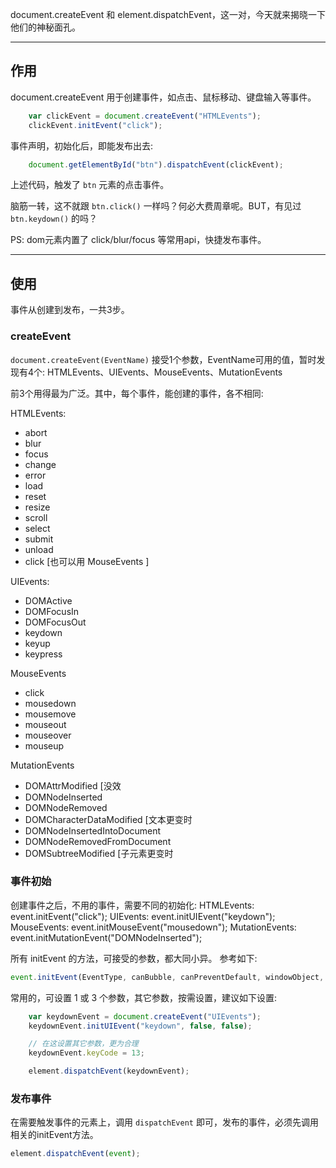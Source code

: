document.createEvent 和 element.dispatchEvent，这一对，今天就来揭晓一下他们的神秘面孔。

-------------------------

## 作用

document.createEvent 用于创建事件，如点击、鼠标移动、键盘输入等事件。
``` javascript
	var clickEvent = document.createEvent("HTMLEvents");
	clickEvent.initEvent("click");
```
事件声明，初始化后，即能发布出去:
``` javascript
	document.getElementById("btn").dispatchEvent(clickEvent);
```
上述代码，触发了 ``` btn ``` 元素的点击事件。

脑筋一转，这不就跟 ``` btn.click() ``` 一样吗？何必大费周章呢。BUT，有见过 ``` btn.keydown() ``` 的吗？

PS:
dom元素内置了 click/blur/focus 等常用api，快捷发布事件。


------------------------

## 使用

事件从创建到发布，一共3步。

### createEvent

``` document.createEvent(EventName) ``` 接受1个参数，EventName可用的值，暂时发现有4个: HTMLEvents、UIEvents、MouseEvents、MutationEvents

前3个用得最为广泛。其中，每个事件，能创建的事件，各不相同:

HTMLEvents:

- abort
- blur
- focus
- change
- error
- load
- reset
- resize
- scroll
- select
- submit
- unload
- click [也可以用 MouseEvents ]



UIEvents:

- DOMActive
- DOMFocusIn
- DOMFocusOut
- keydown
- keyup
- keypress


MouseEvents

- click
- mousedown
- mousemove
- mouseout
- mouseover
- mouseup


MutationEvents

- DOMAttrModified [没效
- DOMNodeInserted
- DOMNodeRemoved
- DOMCharacterDataModified [文本更变时
- DOMNodeInsertedIntoDocument
- DOMNodeRemovedFromDocument
- DOMSubtreeModified [子元素更变时


### 事件初始

创建事件之后，不用的事件，需要不同的初始化:
HTMLEvents:  event.initEvent("click");
UIEvents:  event.initUIEvent("keydown");
MouseEvents:  event.initMouseEvent("mousedown");
MutationEvents:  event.initMutationEvent("DOMNodeInserted");

所有 initEvent 的方法，可接受的参数，都大同小异。
参考如下:
``` javascript
event.initEvent(EventType, canBubble, canPreventDefault, windowObject, detail, screenX, screenY, clientX, clientY, ctrlKey, altKey, shiftKey, metaKey, button, relatedTarget);
```
常用的，可设置 1 或 3 个参数，其它参数，按需设置，建议如下设置:

``` javascript
	var keydownEvent = document.createEvent("UIEvents");
	keydownEvent.initUIEvent("keydown", false, false);

	// 在这设置其它参数，更为合理
	keydownEvent.keyCode = 13;

	element.dispatchEvent(keydownEvent);
```


### 发布事件

在需要触发事件的元素上，调用 ``` dispatchEvent ``` 即可，发布的事件，必须先调用相关的initEvent方法。
``` javascript
element.dispatchEvent(event);
```
